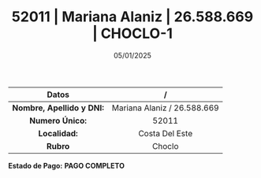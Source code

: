 ﻿---
title: 52011 | Mariana Alaniz | 26.588.669 | CHOCLO-1
date: 05/01/2025
draft: false
tags: ['costa-del-este', 'titular', 'choclo']
---

|          **Datos**          |  /  |
|:---------------------------:|:---:|
| **Nombre, Apellido y DNI:** | Mariana Alaniz / 26.588.669 |
|      **Numero Único:**      | 52011 |
|        **Localidad:**       | Costa Del Este |
|          **Rubro**          | Choclo |

**Estado de Pago:** **PAGO COMPLETO**

